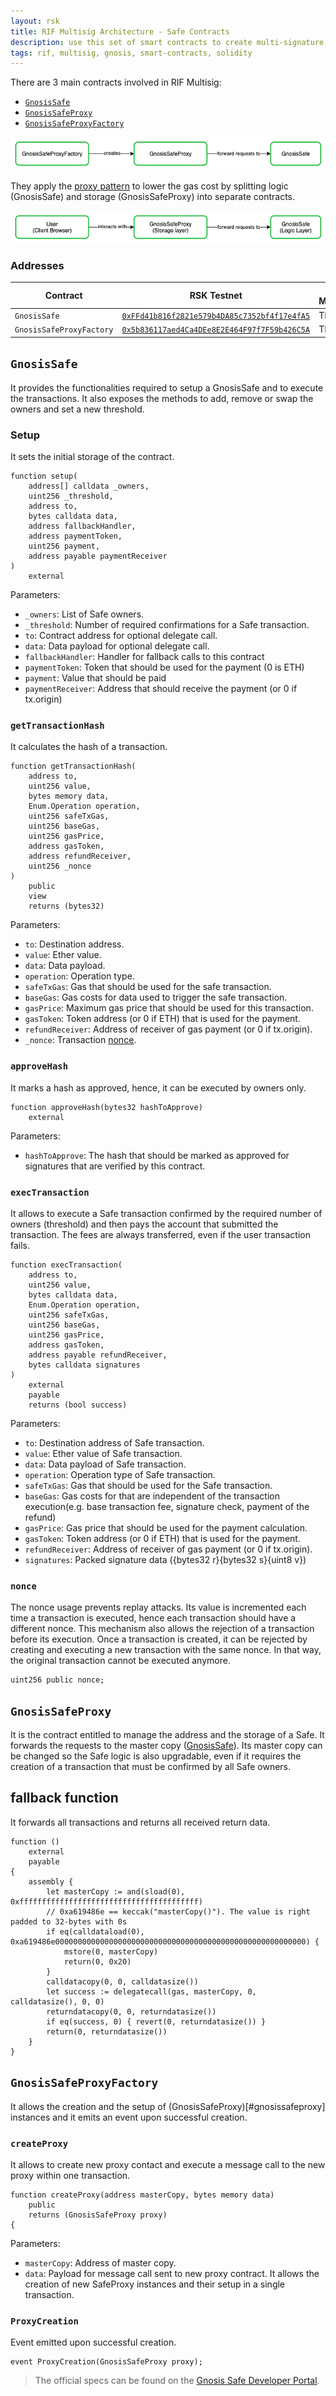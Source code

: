 ```yaml
---
layout: rsk
title: RIF Multisig Architecture - Safe Contracts
description: use this set of smart contracts to create multi-signature wallets
tags: rif, multisig, gnosis, smart-contracts, solidity
---
```


There are 3 main contracts involved in RIF Multisig:
- [`GnosisSafe`](https://github.com/gnosis/safe-contracts/blob/v1.2.0/contracts/GnosisSafe.sol)
- [`GnosisSafeProxy`](https://github.com/gnosis/safe-contracts/blob/v1.2.0/contracts/proxies/GnosisSafeProxy.sol)
- [`GnosisSafeProxyFactory`](https://github.com/gnosis/safe-contracts/blob/v1.2.0/contracts/proxies/GnosisSafeProxyFactory.sol)

![Safe contracts overview](/assets/img/rif-multisig/overview.png)

They apply the [proxy pattern](https://blog.openzeppelin.com/proxy-patterns/) to lower the gas cost by splitting logic (GnosisSafe) and storage (GnosisSafeProxy) into separate contracts.

![Safe proxy pattern](/assets/img/rif-multisig/proxy.png)

### Addresses

| Contract | RSK Testnet | RSK Mainnet |
| - | - | - |
| `GnosisSafe` | [`0xFFd41b816f2821e579b4DA85c7352bf4f17e4fA5`](https://explorer.testnet.rsk.co/address/0xffd41b816f2821e579b4da85c7352bf4f17e4fa5) | TBD |
| `GnosisSafeProxyFactory` | [`0x5b836117aed4Ca4DEe8E2E464F97f7F59b426C5A`](https://explorer.testnet.rsk.co/address/0x5b836117aed4ca4dee8e2e464f97f7f59b426c5a) | TBD |

## `GnosisSafe`

It provides the functionalities required to setup a GnosisSafe and to execute the transactions. It also exposes the methods to add, remove or swap the owners and set a new threshold.

### Setup

It sets the initial storage of the contract.

```solidity
function setup(
    address[] calldata _owners,
    uint256 _threshold,
    address to,
    bytes calldata data,
    address fallbackHandler,
    address paymentToken,
    uint256 payment,
    address payable paymentReceiver
)
    external
```

Parameters:
- `_owners`: List of Safe owners.
- `_threshold`: Number of required confirmations for a Safe transaction.
- `to`: Contract address for optional delegate call.
- `data`: Data payload for optional delegate call.
- `fallbackHandler`: Handler for fallback calls to this contract
- `paymentToken`: Token that should be used for the payment (0 is ETH)
- `payment`: Value that should be paid
- `paymentReceiver`: Address that should receive the payment (or 0 if tx.origin)

### `getTransactionHash`

It calculates the hash of a transaction.

```solidity
function getTransactionHash(
    address to,
    uint256 value,
    bytes memory data,
    Enum.Operation operation,
    uint256 safeTxGas,
    uint256 baseGas,
    uint256 gasPrice,
    address gasToken,
    address refundReceiver,
    uint256 _nonce
)
    public
    view
    returns (bytes32)
```

Parameters:
- `to`: Destination address.
- `value`: Ether value.
- `data`: Data payload.
- `operation`: Operation type.
- `safeTxGas`: Gas that should be used for the safe transaction.
- `baseGas`: Gas costs for data used to trigger the safe transaction.
- `gasPrice`: Maximum gas price that should be used for this transaction.
- `gasToken`: Token address (or 0 if ETH) that is used for the payment.
- `refundReceiver`: Address of receiver of gas payment (or 0 if tx.origin).
- `_nonce`: Transaction [nonce](#nonce).

### `approveHash`

It marks a hash as approved, hence, it can be executed by owners only.

```solidity
function approveHash(bytes32 hashToApprove)
    external
```

Parameters:
- `hashToApprove`: The hash that should be marked as approved for signatures that are verified by this contract.


### `execTransaction`

It allows to execute a Safe transaction confirmed by the required number of owners (threshold) and then pays the account that submitted the transaction. The fees are always transferred, even if the user transaction fails.

```solidity
function execTransaction(
    address to,
    uint256 value,
    bytes calldata data,
    Enum.Operation operation,
    uint256 safeTxGas,
    uint256 baseGas,
    uint256 gasPrice,
    address gasToken,
    address payable refundReceiver,
    bytes calldata signatures
)
    external
    payable
    returns (bool success)
```

Parameters:
- `to`: Destination address of Safe transaction.
- `value`: Ether value of Safe transaction.
- `data`: Data payload of Safe transaction.
- `operation`: Operation type of Safe transaction.
- `safeTxGas`: Gas that should be used for the Safe transaction.
- `baseGas`: Gas costs for that are independent of the transaction execution(e.g. base transaction fee, signature check, payment of the refund)
- `gasPrice`: Gas price that should be used for the payment calculation.
- `gasToken`: Token address (or 0 if ETH) that is used for the payment.
- `refundReceiver`: Address of receiver of gas payment (or 0 if tx.origin).
- `signatures`: Packed signature data ({bytes32 r}{bytes32 s}{uint8 v})

### `nonce`

The nonce usage prevents replay attacks. Its value is incremented each time a transaction is executed, hence each transaction should have a different nonce. This mechanism also allows the rejection of a transaction before its execution. Once a transaction is created, it can be rejected by creating and executing a new transaction with the same nonce. In that way, the original transaction cannot be executed anymore.

```solidity
uint256 public nonce;
```



## `GnosisSafeProxy`

It is the contract entitled to manage the address and the storage of a Safe. It forwards the requests to the master copy ([GnosisSafe](#gnosissafe)). Its master copy can be changed so the Safe logic is also upgradable, even if it requires the creation of a transaction that must be confirmed by all Safe owners.

## fallback function
It forwards all transactions and returns all received return data.

```solidity
function ()
    external
    payable
{
    assembly {
        let masterCopy := and(sload(0), 0xffffffffffffffffffffffffffffffffffffffff)
        // 0xa619486e == keccak("masterCopy()"). The value is right padded to 32-bytes with 0s
        if eq(calldataload(0), 0xa619486e00000000000000000000000000000000000000000000000000000000) {
            mstore(0, masterCopy)
            return(0, 0x20)
        }
        calldatacopy(0, 0, calldatasize())
        let success := delegatecall(gas, masterCopy, 0, calldatasize(), 0, 0)
        returndatacopy(0, 0, returndatasize())
        if eq(success, 0) { revert(0, returndatasize()) }
        return(0, returndatasize())
    }
}
```

## `GnosisSafeProxyFactory`

It allows the creation and the setup of (GnosisSafeProxy)[#gnosissafeproxy] instances and it emits an event upon successful creation.

### `createProxy`

It allows to create new proxy contact and execute a message call to the new proxy within one transaction.

```solidity
function createProxy(address masterCopy, bytes memory data)
    public
    returns (GnosisSafeProxy proxy)
{
```

Parameters:
- `masterCopy`: Address of master copy.
- `data`: Payload for message call sent to new proxy contract. It allows the creation of new SafeProxy instances and their setup in a single transaction.

### `ProxyCreation`

Event emitted upon successful creation.

```solidity
event ProxyCreation(GnosisSafeProxy proxy);
```


> The official specs can be found on the [Gnosis Safe Developer Portal](https://docs.gnosis.io/safe/).
